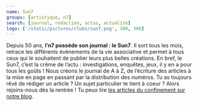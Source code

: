 ```yaml
---
name: Sun7
groups: [artistique, n7]
search: [journal, redaction, actus, actualite]
logo: ['/static/pictures/clubs/sun7.png', 300, 300]
---
```

Depuis 50 ans, **l’n7 possède son journal : le Sun7**. Il sort tous les mois, retrace les différents évènements de la vie associative et permet à tous ceux qui le souhaitent de publier leurs plus belles créations. En bref, le Sun7, c’est la crême de l’actu : investigations, enquêtes, jeux, il y en a pour tous les goûts ! Nous créons le journal de A à Z, de l’écriture des articles à la mise en page en passant par la distribution des numéros. Tu as toujours rêvé de rédiger un article ? Un sujet particulier te tient à coeur ? Alors rejoins-nous dès la rentrée ! Tu peux lire [les articles du confinement sur notre blog](https://www.bde.enseeiht.fr/clubs/sun7/).
